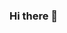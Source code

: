 ### Hi there 👋

<!--
**godlixe/godlixe** is a ✨ _special_ ✨ repository because its `README.md` (this file) appears on your GitHub profile.

Here are some ideas to get you started:

- 🏫 I'm a college student at Institut Teknologi Sepuluh Nopember
- 🌱 I’m currently learning dart and flutter
- 📱 My main focus is on software development
- 
-->
